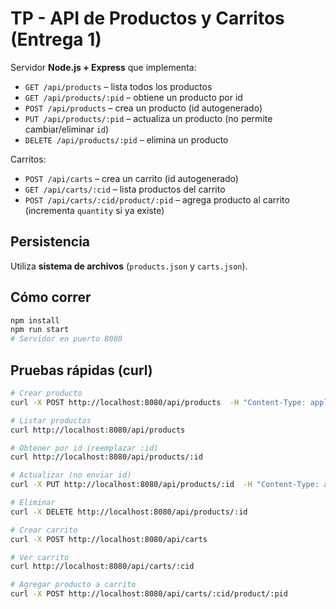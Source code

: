 # TP - API de Productos y Carritos (Entrega 1)

Servidor **Node.js + Express** que implementa:

- `GET /api/products` – lista todos los productos
- `GET /api/products/:pid` – obtiene un producto por id
- `POST /api/products` – crea un producto (id autogenerado)
- `PUT /api/products/:pid` – actualiza un producto (no permite cambiar/eliminar `id`)
- `DELETE /api/products/:pid` – elimina un producto

Carritos:
- `POST /api/carts` – crea un carrito (id autogenerado)
- `GET /api/carts/:cid` – lista productos del carrito
- `POST /api/carts/:cid/product/:pid` – agrega producto al carrito (incrementa `quantity` si ya existe)

## Persistencia
Utiliza **sistema de archivos** (`products.json` y `carts.json`).

## Cómo correr
```bash
npm install
npm run start
# Servidor en puerto 8080
```

## Pruebas rápidas (curl)
```bash
# Crear producto
curl -X POST http://localhost:8080/api/products  -H "Content-Type: application/json"  -d '{"title":"Mate Imperial","description":"Mate de calabaza","code":"MAT-001","price":19999,"status":true,"stock":50,"category":"mates","thumbnails":["/imgs/mate1.jpg"]}'

# Listar productos
curl http://localhost:8080/api/products

# Obtener por id (reemplazar :id)
curl http://localhost:8080/api/products/:id

# Actualizar (no enviar id)
curl -X PUT http://localhost:8080/api/products/:id  -H "Content-Type: application/json"  -d '{"price":17999,"stock":40}'

# Eliminar
curl -X DELETE http://localhost:8080/api/products/:id

# Crear carrito
curl -X POST http://localhost:8080/api/carts

# Ver carrito
curl http://localhost:8080/api/carts/:cid

# Agregar producto a carrito
curl -X POST http://localhost:8080/api/carts/:cid/product/:pid
```
